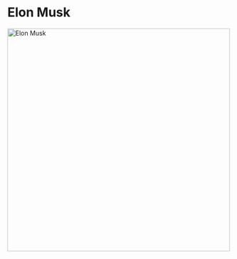 <html lang="en">
<head>
    <meta charset="UTF-8">
    <meta name="viewport" content="width=device-width, initial-scale=1.0">
    <title>Elon Musk</title>
</head>
<body>
    <h1>Elon Musk</h1>
    <img src="https://www.investopedia.com/thmb/XJDLdvCuNbcWk_EVZzXx84ae82c=/1500x0/filters:no_upscale():max_bytes(150000):strip_icc()/GettyImages-1258889149-1f50bb87f9d54dca87813923f12ac94b.jpg" alt="Elon Musk" width="500">
</body>
</html>
